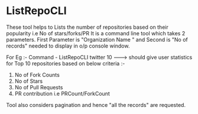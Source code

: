 # ListRepoCLI
These tool helps to Lists the number of repositories based on their popularity i.e No of stars/forks/PR
It is a command line tool which takes 2 parameters. First Parameter is "Organization Name " and Second is "No of records" needed to display in o/p console window.


For Eg :- 
Command - ListRepoCLI twitter 10 ---> should give user statistics for Top 10 repositories based on below criteria :-
1. No of Fork Counts
2. No of Stars
3. No of Pull Requests
4. PR contribution i.e PRCount/ForkCount

Tool also considers pagination and hence "all the records" are requested.
